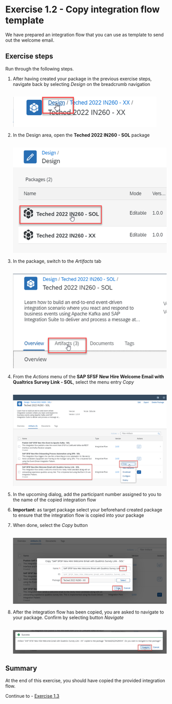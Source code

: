 # Exercise 1.2 - Copy integration flow template

We have prepared an integration flow that you can use as template to send out the welcome email.

## Exercise steps

Run through the following steps.
1. After having created your package in the previous exercise steps, navigate back by selecting *Design* on the breadcrumb navigation

    <br>![Breadcrumb Design](/exercises/ex1/images/01-0004.png)
    
2. In the Design area, open the **Teched 2022 IN260 - SOL** package

    <br>![Open SOL package](/exercises/ex1/images/01-0005.png)
    
3. In the package, switch to the *Artifacts* tab

    <br>![Switch to Artifacts](/exercises/ex1/images/01-0006.png)

4. From the *Actions* menu of the **SAP SFSF New Hire Welcome Email with Qualtrics Survey Link - SOL**, select the menu entry *Copy*

    <br>![Copy](/exercises/ex1/images/01-0007.png)

5. In the upcoming dialog, add the participant number assigned to you to the name of the copied integration flow
6. **Important**: as target package select your beforehand created package to ensure that the integration flow is copied into your package
7. When done, select the *Copy* button

    <br>![Maintain name and target](/exercises/ex1/images/01-0008.png)

8. After the integration flow has been copied, you are asked to navigate to your package. Confirm by selecting button *Navigate*

    <br>![Navigate to your package](/exercises/ex1/images/01-0009.png)
 
## Summary

At the end of this exercise, you should have copied the provided integration flow.

Continue to - [Exercise 1.3](/exercises/ex1/ex13)
